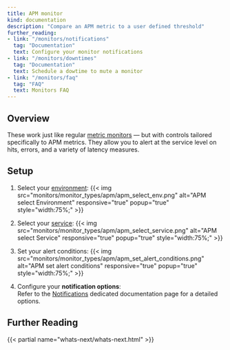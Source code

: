 ```yaml
---
title: APM monitor
kind: documentation
description: "Compare an APM metric to a user defined threshold"
further_reading:
- link: "/monitors/notifications"
  tag: "Documentation"
  text: Configure your monitor notifications
- link: "/monitors/downtimes"
  tag: "Documentation"
  text: Schedule a dowtime to mute a monitor
- link: "/monitors/faq"
  tag: "FAQ"
  text: Monitors FAQ
---
```


## Overview

These work just like regular [metric monitors](/monitors/monitor_types/metric) — but with controls tailored specifically to APM metrics. They allow you to alert at the service level on hits, errors, and a variety of latency measures.

## Setup

1. Select your [environment](/tracing/setup/environment): 
    {{< img src="monitors/monitor_types/apm/apm_select_env.png" alt="APM select Environment" responsive="true" popup="true" style="width:75%;" >}}

2. Select your [service](/tracing/visualization/service):
    {{< img src="monitors/monitor_types/apm/apm_select_service.png" alt="APM select Service" responsive="true" popup="true" style="width:75%;" >}}
3. Set your alert conditions:
    {{< img src="monitors/monitor_types/apm/apm_set_alert_conditions.png" alt="APM set alert conditions" responsive="true" popup="true" style="width:75%;" >}}
4. Configure your **notification options**:  
    Refer to the [Notifications](/monitors/notifications) dedicated documentation page for a detailed options.

## Further Reading 
{{< partial name="whats-next/whats-next.html" >}}